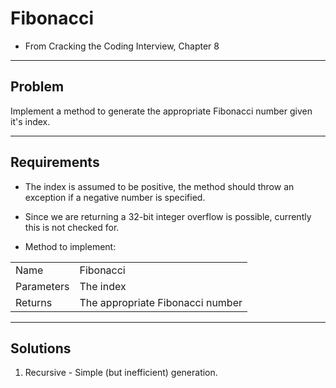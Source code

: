 # Fibonacci

- From Cracking the Coding Interview, Chapter 8

---

## Problem
Implement a method to generate the appropriate Fibonacci number given it's index.

---

## Requirements
- The index is assumed to be positive, the method should throw an exception if a
negative number is specified.

- Since we are returning a 32-bit integer overflow is possible, currently this
is not checked for.

- Method to implement:  

|            |                                                 |
|------------|-------------------------------------------------|
| Name       | Fibonacci                                       |
| Parameters | The index                                       |
| Returns    | The appropriate Fibonacci number                |

---

## Solutions
1. Recursive - Simple (but inefficient) generation.